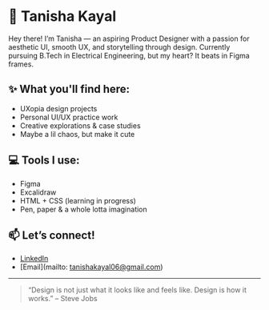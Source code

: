 # 🌸 Tanisha Kayal

Hey there! I’m Tanisha — an aspiring Product Designer with a passion for aesthetic UI, smooth UX, and storytelling through design. Currently pursuing B.Tech in Electrical Engineering, but my heart? It beats in Figma frames.

## ✨ What you'll find here:
- UXopia design projects
- Personal UI/UX practice work
- Creative explorations & case studies
- Maybe a lil chaos, but make it cute

## 💻 Tools I use:
- Figma
- Excalidraw
- HTML + CSS (learning in progress)
- Pen, paper & a whole lotta imagination

## 📫 Let’s connect!
- [LinkedIn](https://www.linkedin.com/in/tanishakayal)
- [Email](mailto: tanishakayal06@gmail.com)

---
> “Design is not just what it looks like and feels like. Design is how it works.” – Steve Jobs

